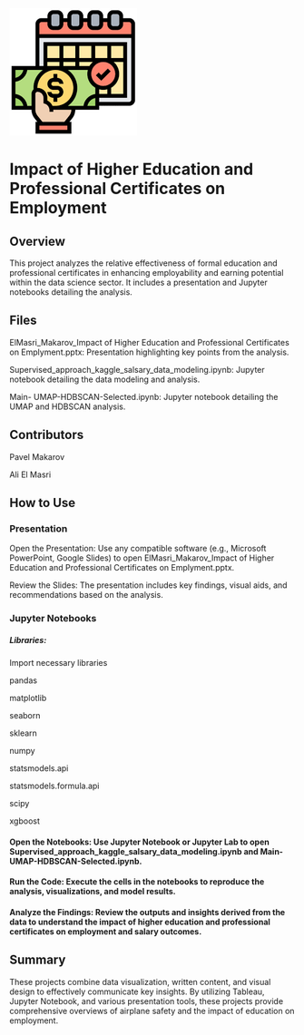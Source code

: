 ![image_CPS](images/example-image-cps.png)
 
 # Impact of Higher Education and Professional Certificates on Employment
## Overview
This project analyzes the relative effectiveness of formal education and professional certificates in enhancing employability and earning potential within the data science sector. It includes a presentation and Jupyter notebooks detailing the analysis.

## Files
ElMasri_Makarov_Impact of Higher Education and Professional Certificates on Emplyment.pptx: Presentation highlighting key points from the analysis.

Supervised_approach_kaggle_salsary_data_modeling.ipynb: Jupyter notebook detailing the data modeling and analysis.

Main- UMAP-HDBSCAN-Selected.ipynb: Jupyter notebook detailing the UMAP and HDBSCAN analysis.

## Contributors
Pavel Makarov

Ali El Masri
## How to Use
### Presentation
Open the Presentation: Use any compatible software (e.g., Microsoft PowerPoint, Google Slides) to open ElMasri_Makarov_Impact of Higher Education and Professional Certificates on Emplyment.pptx.

Review the Slides: The presentation includes key findings, visual aids, and recommendations based on the analysis.

### Jupyter Notebooks
##### Libraries:
 Import necessary libraries
 
 pandas 

 matplotlib

 seaborn 

 sklearn

 numpy

 statsmodels.api 

 statsmodels.formula.api 

 scipy

 xgboost

#### Open the Notebooks: Use Jupyter Notebook or Jupyter Lab to open Supervised_approach_kaggle_salsary_data_modeling.ipynb and Main- UMAP-HDBSCAN-Selected.ipynb.
#### Run the Code: Execute the cells in the notebooks to reproduce the analysis, visualizations, and model results.
#### Analyze the Findings: Review the outputs and insights derived from the data to understand the impact of higher education and professional certificates on employment and salary outcomes.

## Summary
These projects combine data visualization, written content, and visual design to effectively communicate key insights. By utilizing Tableau, Jupyter Notebook, and various presentation tools, these projects provide comprehensive overviews of airplane safety and the impact of education on employment.
